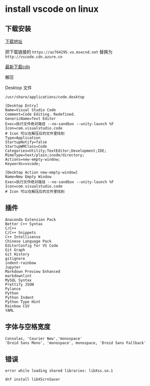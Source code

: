 # install vscode on linux

## 下载安装

[下载地址](https://code.visualstudio.com/Download)

把下载链接的 `https://az764295.vo.msecnd.net` 替换为 `http://vscode.cdn.azure.cn`

[最新下载cdn](http://vscode.cdn.azure.cn/stable/cfa2e218100323074ac1948c885448fdf4de2a7f/code-stable-x64-1620166750.tar.gz)

解压

Desktop 文件

`/usr/share/applications/code.desktop`

```text
[Desktop Entry]
Name=Visual Studio Code
Comment=Code Editing. Redefined.
GenericName=Text Editor
Exec=执行文件绝对路径 --no-sandbox --unity-launch %F
Icon=com.visualstudio.code
# Icon 可以在解压后的文件里找到
Type=Application
StartupNotify=false
StartupWMClass=Code
Categories=Utility;TextEditor;Development;IDE;
MimeType=text/plain;inode/directory;
Actions=new-empty-window;
Keywords=vscode;

[Desktop Action new-empty-window]
Name=New Empty Window
Exec=执行文件绝对路径 --no-sandbox --unity-launch %F
Icon=com.visualstudio.code
# Icon 可以在解压后的文件里找到
```

## 插件

```text
Anaconda Extension Pack
Better C++ Syntax
C/C++
C/C++ Snippets
C++ Intellisense
Chinese Language Pack
EditorConfig for VS Code
Git Graph
Git History
gitignore
indent-rainbow
Jupyter
Markdown Preview Enhanced
markdownlint
MySQL Syntax
Prettify JSON
Pylance
Python
Python Indent
Python Type Hint
Rainbow CSV
YAML
```

## 字体与空格宽度

```text
Consolas, 'Courier New','monospace'
'Droid Sans Mono', 'monospace', monospace, 'Droid Sans Fallback'
```

## 错误

```text
error while loading shared libraries: libXss.so.1
```

```bash
dnf install libXScrnSaver
```
